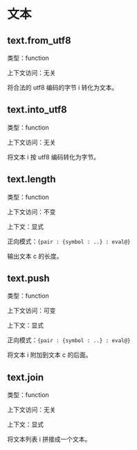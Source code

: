 # 文本

## text.from_utf8

类型：function

上下文访问：无关

将合法的 utf8 编码的字节 i 转化为文本。

## text.into_utf8

类型：function

上下文访问：无关

将文本 i 按 utf8 编码转化为字节。

## text.length

类型：function

上下文访问：不变

上下文：显式

正向模式：`{pair : {symbol : ..} : eval@}`

输出文本 c 的长度。

## text.push

类型：function

上下文访问：可变

上下文：显式

正向模式：`{pair : {symbol : ..} : eval@}`

将文本 i 附加到文本 c 的后面。

## text.join

类型：function

上下文访问：无关

上下文：显式

将文本列表 i 拼接成一个文本。
